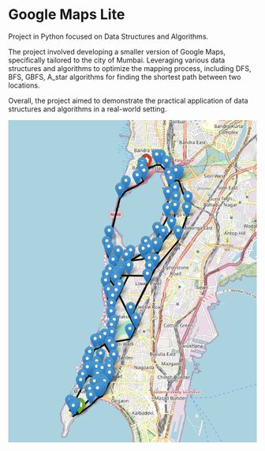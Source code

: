 # Google Maps Lite

Project in Python focused on Data Structures and Algorithms. 

The project involved developing a smaller version of Google Maps, specifically tailored to the city of Mumbai. Leveraging various data structures and algorithms to optimize the mapping process, including DFS, BFS, GBFS, A_star algorithms for finding the shortest path between two locations.  

Overall, the project aimed to demonstrate the practical application of data structures and algorithms in a real-world setting.

![alt text](https://github.com/arjundoshi221/google_maps_dsa/blob/main/media/map_layout.png)
